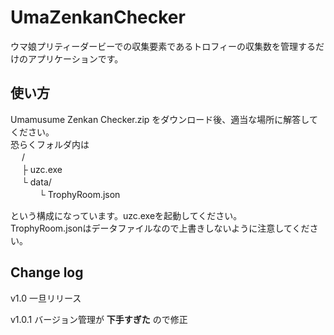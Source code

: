 # UmaZenkanChecker

ウマ娘プリティーダービーでの収集要素であるトロフィーの収集数を管理するだけのアプリケーションです。

## 使い方

Umamusume Zenkan Checker.zip をダウンロード後、適当な場所に解答してください。<br>
恐らくフォルダ内は
<br>
　 /<br>
　 ├ uzc.exe<br>
　 └ data/<br>
　　　 └ TrophyRoom.json<br>

という構成になっています。uzc.exeを起動してください。<br>
TrophyRoom.jsonはデータファイルなので上書きしないように注意してください。


## Change log

v1.0 一旦リリース

v1.0.1 バージョン管理が **下手すぎた** ので修正
